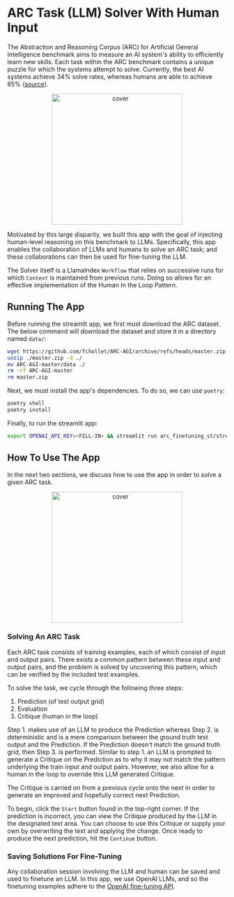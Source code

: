 # ARC Task (LLM) Solver With Human Input

The Abstraction and Reasoning Corpus (ARC) for Artificial General Intelligence
benchmark aims to measure an AI system's ability to efficiently learn new skills.
Each task within the ARC benchmark contains a unique puzzle for which the systems
attempt to solve. Currently, the best AI systems achieve 34% solve rates, whereas
humans are able to achieve 85% ([source](https://www.kaggle.com/competitions/arc-prize-2024/overview/prizes)).

<p align="center">
  <img height="300" src="https://d3ddy8balm3goa.cloudfront.net/arc-task-solver-st-demo/arc-task.svg" alt="cover">
</p>

Motivated by this large disparity, we built this app with the goal of injecting
human-level reasoning on this benchmark to LLMs. Specifically, this app enables
the collaboration of LLMs and humans to solve an ARC task; and these collaborations
can then be used for fine-tuning the LLM.

The Solver itself is a LlamaIndex `Workflow` that relies on successive runs for
which `Context` is maintained from previous runs. Doing so allows for an
effective implementation of the Human In the Loop Pattern.

## Running The App

Before running the streamlit app, we first must download the ARC dataset. The
below command will download the dataset and store it in a directory named `data/`:

```sh
wget https://github.com/fchollet/ARC-AGI/archive/refs/heads/master.zip -O ./master.zip
unzip ./master.zip -d ./
mv ARC-AGI-master/data ./
rm -rf ARC-AGI-master
rm master.zip
```

Next, we must install the app's dependencies. To do so, we can use `poetry`:

```sh
poetry shell
poetry install
```

Finally, to run the streamlit app:

```sh
export OPENAI_API_KEY=<FILL-IN> && streamlit run arc_finetuning_st/streamlit/app.py
```

## How To Use The App

In the next two sections, we discuss how to use the app in order to solve a given
ARC task.

<p align="center">
  <img height="300" src="https://d3ddy8balm3goa.cloudfront.net/arc-task-solver-st-demo/arc-task-solver-demo.svg" alt="cover">
</p>

### Solving An ARC Task

Each ARC task consists of training examples, each of which consist of input and
output pairs. There exists a common pattern between these input and output pairs,
and the problem is solved by uncovering this pattern, which can be verified by
the included test examples.

To solve the task, we cycle through the following three steps:

1. Prediction (of test output grid)
2. Evaluation
3. Critique (human in the loop)

Step 1. makes use of an LLM to produce the Prediction whereas Step 2. is
deterministic and is a mere comparison between the ground truth test output and
the Prediction. If the Prediction doesn't match the ground truth grid, then Step 3.
is performed. Similar to step 1. an LLM is prompted to generate a Critique on the
Prediction as to why it may not match the pattern underlying the train input and
output pairs. However, we also allow for a human in the loop to override this
LLM generated Critique.

The Critique is carried on from a previous cycle onto the next in order to
generate an improved and hopefully correct next Prediction.

To begin, click the `Start` button found in the top-right corner. If the
prediction is incorrect, you can view the Critique produced by the LLM in the
designated text area. You can choose to use this Critique or supply your own by
overwriting the text and applying the change. Once ready to produce the next
prediction, hit the `Continue` button.

### Saving Solutions For Fine-Tuning

Any collaboration session involving the LLM and human can be saved and used to
finetune an LLM. In this app, we use OpenAI LLMs, and so the finetuning examples
adhere to the [OpenAI fine-tuning API](https://platform.openai.com/docs/guides/fine-tuning/preparing-your-dataset).
